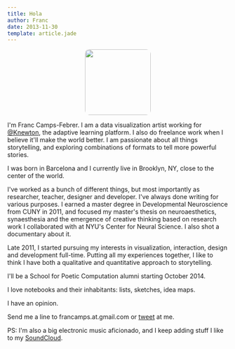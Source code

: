 ```yaml
---
title: Hola
author: Franc
date: 2013-11-30
template: article.jade
---
```


<div style="text-align: center"><img width="150px" height="150px" style="width: 150px !important; display: inline; border-radius: 10px; margin: 0 auto" src="/css/images/thisguy.gif"/></div> 

I'm Franc Camps-Febrer. I am a data visualization artist working for [@Knewton](http://www.twitter.com/knewton), the adaptive learning platform. I also do freelance work when I believe it'll make the world better. I am passionate about all things storytelling, and exploring combinations of formats to tell more powerful stories.

I was born in Barcelona and I currently live in Brooklyn, NY, close to the center of the world.

I've worked as a bunch of different things, but most importantly as researcher, teacher, designer and developer. I've always done writing for various purposes. I earned a master degree in Developmental Neuroscience from CUNY in 2011, and focused my master's thesis on neuroaesthetics, synaesthesia and the emergence of creative thinking based on research work I collaborated with at NYU's Center for Neural Science. I also shot a documentary about it.

Late 2011, I started pursuing my interests in visualization, interaction, design and development full-time. Putting all my experiences together, I like to think I have both a qualitative and quantitative approach to storytelling.

I'll be a School for Poetic Computation alumni starting October 2014.

I love notebooks and their inhabitants: lists, sketches, idea maps.

I have an opinion.

Send me a line to francamps.at.gmail.com or [tweet](http://www.twitter.com/francamps) at me.

PS: I'm also a big electronic music aficionado, and I keep adding stuff I like to my [SoundCloud](http://www.soundcloud.com/lucidsi/favorites).

<script>
  (function(i,s,o,g,r,a,m){i['GoogleAnalyticsObject']=r;i[r]=i[r]||function(){
  (i[r].q=i[r].q||[]).push(arguments)},i[r].l=1*new Date();a=s.createElement(o),
  m=s.getElementsByTagName(o)[0];a.async=1;a.src=g;m.parentNode.insertBefore(a,m)
  })(window,document,'script','//www.google-analytics.com/analytics.js','ga');

  ga('create', 'UA-36910924-1', 'auto');
  ga('send', 'pageview');

</script>